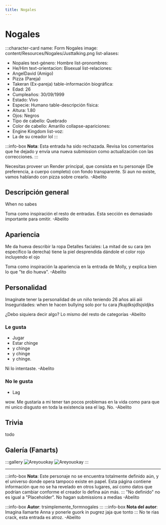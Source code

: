 ```yaml
---
title: Nogales
---
```


# Nogales

:::character-card
name: Form Nogales
image: content/Resources/Nogales/Justtalking.png
list-aliases:
  - Nopales
text-género: Hombre
list-pronombres:
  - He/Him
text-orientacion: Bisexual
list-relaciones:
  - AngelDavid (Amigo)
  - Pizza (Pareja)
  - Takeran (Ex-pareja)
table-información biográfica:
  - Edad: 26
  - Cumpleaños: 30/09/1999
  - Estado: Vivo
  - Especie: Humano
table-descripción física:
  - Altura: 1.80
  - Ojos: Negros
  - Tipo de cabello: Quebrado 
  - Color de cabello: Amarillo
collapse-apariciones:
  - Engine Kingdom
list-voz:
  - La de su creador lol
:::

:::info-box
**Nota**: Esta entrada ha sido rechazada. Revisa los comentarios que he dejado y envía una nueva submission como actualización con las correcciones.
:::

Necesitas proveer un Render principal, que consista en tu personaje (De preferencia, a cuerpo completo) con fondo transparente. Si aun no existe, vamos hablando con pizza sobre crearlo.
-Abelito 

## Descripción general

When no sabes 

Toma como inspiración el resto de entradas. Esta sección es demasiado importante para omitir.
-Abelito 

## Apariencia

Me da hueva describir la ropa 
Detalles faciales: La mitad de su cara (en específico la derecha) tiene la piel desprendida dándole el color rojo incluyendo el ojo

Toma como inspiración la apariencia en la entrada de Molly, y explica bien lo que "te dio hueva". 
-Abelito 

## Personalidad

Imagínate tener la personalidad de un niño teniendo 26 años aiii aiii
Inseguridades: when te hacen bullying solo por tu cara jfkajdksjdlsjsldjks

¿Debo siquiera decir algo?
Lo mismo del resto de categorías
-Abelito 

### Le gusta
  - Jugar
  - Estar chinge
  - y chinge
  - y chinge
  - y chinge.

Ni lo intentaste.
-Abelito

### No le gusta
  - Lag

wow. Me gustaria a mi tener tan pocos problemas en la vida como para que mi unico disgusto en toda la existencia sea el lag. No.
-Abelito 

## Trivia
todo

## Galería (Fanarts)
:::gallery
![Areyouokay](content/Resources/Nogales/AreYouOkay.png)
![Areyouokay](content/Resources/Nogales/Justtalking.png)
:::

---

:::info-box
**Nota**: Este personaje no se encuentra totalmente definido aún, y el universo donde opera tampoco existe en papel. Esta página contiene
información que no se ha revelado en otros lugares, así como datos que podrían cambiar conforme el creador lo defina aún más.
:::
"No definido" no es igual a "Placeholder". No hagan submissions a medias
-Abelito

:::info-box
**Autor**: trsimplemente_formnogales
:::
:::info-box
**Nota del autor**: Imagina llamarte Anna y ponerle guork in pugrez jaja que tonto
:::
No te rias crack, esta entrada es atroz.
-Abelito 